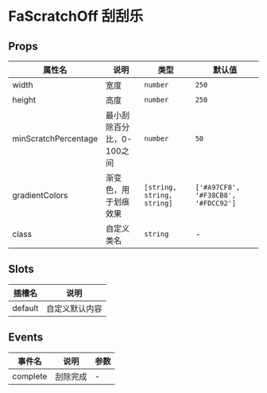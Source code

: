 # FaScratchOff 刮刮乐 <Badge type="pro" text="专业版" /> <Badge text="v5.2.0" />

## Props

| 属性名               | 说明                      | 类型                       | 默认值                              |
| -------------------- | ------------------------- | -------------------------- | ----------------------------------- |
| width                | 宽度                      | `number`                   | `250`                               |
| height               | 高度                      | `number`                   | `250`                               |
| minScratchPercentage | 最小刮除百分比，0-100之间 | `number`                   | `50`                                |
| gradientColors       | 渐变色，用于划痕效果      | `[string, string, string]` | `['#A97CF8', '#F38CB8', '#FDCC92']` |
| class                | 自定义类名                | `string`                   | -                                   |

## Slots

| 插槽名  | 说明           |
| ------- | -------------- |
| default | 自定义默认内容 |

## Events

| 事件名   | 说明     | 参数 |
| -------- | -------- | ---- |
| complete | 刮除完成 | -    |